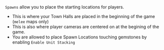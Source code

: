 `Spawns` allow you to place the starting locations for players.

- This is where your Town Halls are placed in the beginning of the game (`melee` maps only)
- This is also where player cameras are centered on at the begining of the game.
- You are allowed to place Spawn Locations touching gemstones by enabling `Enable Unit Stacking`
